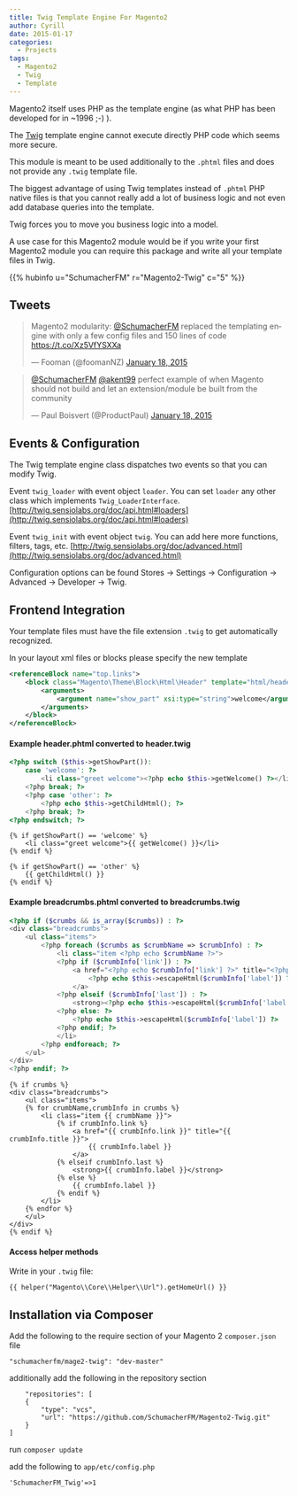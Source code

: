 ```yaml
---
title: Twig Template Engine For Magento2
author: Cyrill
date: 2015-01-17
categories:
  - Projects
tags:
  - Magento2
  - Twig
  - Template
---
```


Magento2 itself uses PHP as the template engine (as what PHP has been developed for in ~1996 ;-) ).

The [Twig](http://twig.sensiolabs.org) template engine cannot execute directly PHP code which seems more secure.

<!--more-->

This module is meant to be used additionally to the `.phtml` files and does not 
provide any `.twig` template file.

The biggest advantage of using Twig templates instead of `.phtml` PHP native files is that you cannot
really add a lot of business logic and not even add database queries into the template.

Twig forces you to move you business logic into a model.

A use case for this Magento2 module would be if you write your first Magento2 module you can 
require this package and write all your template files in Twig.

{{% hubinfo u="SchumacherFM" r="Magento2-Twig" c="5" %}}

Tweets
-------

<blockquote class="twitter-tweet" lang="en"><p>Magento2 modularity: 
<a href="https://twitter.com/SchumacherFM">@SchumacherFM</a> replaced the templating engine with only a 
few config files and 150 lines of code <a href="https://t.co/Xz5VfYSXXa">https://t.co/Xz5VfYSXXa</a>
</p>&mdash; Fooman (@foomanNZ) 
<a href="https://twitter.com/foomanNZ/status/556715856638390273">January 18, 2015</a></blockquote>

<blockquote class="twitter-tweet" lang="en"><p>
<a href="https://twitter.com/SchumacherFM">@SchumacherFM</a> 
<a href="https://twitter.com/akent99">@akent99</a> perfect example of when Magento should not build 
and let an extension/module be built from the community</p>&mdash; Paul Boisvert (@ProductPaul) 
<a href="https://twitter.com/ProductPaul/status/556733000172724224">January 18, 2015</a></blockquote>

Events & Configuration
-------------

The Twig template engine class dispatches two events so that you can modify Twig.

Event `twig_loader` with event object `loader`. You can set `loader` any other class which implements
`Twig_LoaderInterface`. [http://twig.sensiolabs.org/doc/api.html#loaders](http://twig.sensiolabs.org/doc/api.html#loaders)

Event `twig_init` with event object `twig`. You can add here more functions, filters, tags, etc.
[http://twig.sensiolabs.org/doc/advanced.html](http://twig.sensiolabs.org/doc/advanced.html)

Configuration options can be found Stores -> Settings -> Configuration -> Advanced -> Developer -> Twig.

Frontend Integration
--------------------

Your template files must have the file extension `.twig` to get automatically recognized.

In your layout xml files or blocks please specify the new template

```xml
<referenceBlock name="top.links">
    <block class="Magento\Theme\Block\Html\Header" template="html/header.twig" name="header" as="header" before="-">
        <arguments>
            <argument name="show_part" xsi:type="string">welcome</argument>
        </arguments>
    </block>
</referenceBlock>
```

#### Example header.phtml converted to header.twig

```php
<?php switch ($this->getShowPart()):
    case 'welcome': ?>
        <li class="greet welcome"><?php echo $this->getWelcome() ?></li>
    <?php break; ?>
    <?php case 'other': ?>
        <?php echo $this->getChildHtml(); ?>
    <?php break; ?>
<?php endswitch; ?>
```

```twig
{% if getShowPart() == 'welcome' %}
    <li class="greet welcome">{{ getWelcome() }}</li>
{% endif %}

{% if getShowPart() == 'other' %}
    {{ getChildHtml() }}
{% endif %}
```

#### Example breadcrumbs.phtml converted to breadcrumbs.twig

```php
<?php if ($crumbs && is_array($crumbs)) : ?>
<div class="breadcrumbs">
    <ul class="items">
        <?php foreach ($crumbs as $crumbName => $crumbInfo) : ?>
            <li class="item <?php echo $crumbName ?>">
            <?php if ($crumbInfo['link']) : ?>
                <a href="<?php echo $crumbInfo['link'] ?>" title="<?php echo $this->escapeHtml($crumbInfo['title']) ?>">
                    <?php echo $this->escapeHtml($crumbInfo['label']) ?>
                </a>
            <?php elseif ($crumbInfo['last']) : ?>
                <strong><?php echo $this->escapeHtml($crumbInfo['label']) ?></strong>
            <?php else: ?>
                <?php echo $this->escapeHtml($crumbInfo['label']) ?>
            <?php endif; ?>
            </li>
        <?php endforeach; ?>
    </ul>
</div>
<?php endif; ?>
```

```twig
{% if crumbs %}
<div class="breadcrumbs">
    <ul class="items">
    {% for crumbName,crumbInfo in crumbs %}
        <li class="item {{ crumbName }}">
            {% if crumbInfo.link %}
                <a href="{{ crumbInfo.link }}" title="{{ crumbInfo.title }}">
                    {{ crumbInfo.label }}
                </a>
            {% elseif crumbInfo.last %}
                <strong>{{ crumbInfo.label }}</strong>
            {% else %}
                {{ crumbInfo.label }}
            {% endif %}
        </li>
    {% endfor %}
    </ul>
</div>
{% endif %}
```

#### Access helper methods

Write in your `.twig` file:

```
{{ helper("Magento\\Core\\Helper\\Url").getHomeUrl() }}
```

Installation via Composer
------------

Add the following to the require section of your Magento 2 `composer.json` file

    "schumacherfm/mage2-twig": "dev-master"

additionally add the following in the repository section

        "repositories": [
        {
            "type": "vcs",
            "url": "https://github.com/SchumacherFM/Magento2-Twig.git"
        }
    ]
    
run `composer update`

add the following to `app/etc/config.php`

    'SchumacherFM_Twig'=>1
